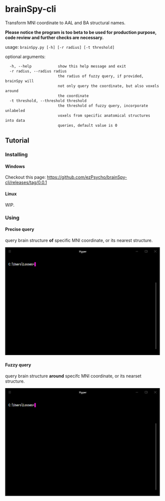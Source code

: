 # brainSpy-cli

Transform MNI coordinate to AAL and BA structural names.

**Please notice the program is too beta to be used for production purpose, code review and further checks are necessary.**

usage: `brainSpy.py [-h] [-r radius] [-t threshold]`

optional arguments:
```
  -h, --help            show this help message and exit
  -r radius, --radius radius
                        the radius of fuzzy query, if provided, brainSpy will
                        not only query the coordinate, but also voxels around
                        the coordinate
  -t threshold, --threshold threshold
                        the threshold of fuzzy query, incorporate unlabeled
                        voxels from specific anatomical structures into data
                        queries, default value is 0
```

## Tutorial

### Installing

#### Windows

Checkout this page: https://github.com/ezPsycho/brainSpy-cli/releases/tag/0.0.1

#### Linux

WIP.

### Using

#### Precise query

query brain structure **of** specific MNI coordinate, or its nearest structure.

![Screen record of precise query](https://github.com/ezPsycho/brainSpy-cli/blob/master/docs/assets/precise_query.gif?raw=true)

#### Fuzzy query

query brain structure **around** specifc MNI coordinate, or its nearset structure.

![Screen record of fuzzy query](https://github.com/ezPsycho/brainSpy-cli/blob/master/docs/assets/fuzzy_query.gif?raw=true)
